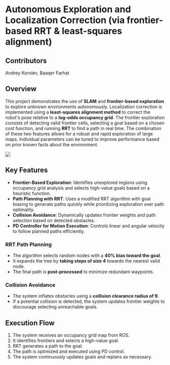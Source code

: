 # Autonomous Exploration and Localization Correction (via frontier-based RRT & least-squares alignment)

## Contributors
Andrey Korolev, Baaqer Farhat

## Overview
This project demonstrates the use of **SLAM** and **frontier-based exploration** to explore unknown environments autonomously.
Localization correction is implemented using a **least-squares alignment method** to correct the robot's pose relative to a **log-odds occupancy grid**.
The frontier exploration consists of detecting valid frontier cells, selecting a goal based on a chosen cost function, and running **RRT** to find a path in real time.
The combination of these two features allows for a robust and rapid exploration of large maps. Individual parameters can be tuned to improve performance based on prior known facts about the environment.

![](assets/gifs/small_map.gif)

## Key Features

- **Frontier-Based Exploration**: Identifies unexplored regions using occupancy grid analysis and selects high-value goals based on a heuristic function.
- **Path Planning with RRT**: Uses a modified RRT algorithm with goal biasing to generate paths quickly while prioritizing exploration over path optimality.
- **Collision Avoidance**: Dynamically updates frontier weights and path selection based on detected obstacles.
- **PD Controller for Motion Execution**: Controls linear and angular velocity to follow planned paths efficiently.

### RRT Path Planning
- The algorithm selects random nodes with a **40% bias toward the goal**.
- It expands the tree by **taking steps of size 4** towards the nearest valid node.
- The final path is **post-processed** to minimize redundant waypoints.

### Collision Avoidance
- The system inflates obstacles using a **collision clearance radius of 9**.
- If a potential collision is detected, the system updates frontier weights to discourage selecting unreachable goals.

## Execution Flow
1. The system receives an occupancy grid map from ROS.
2. It identifies frontiers and selects a high-value goal.
3. RRT generates a path to the goal.
4. The path is optimized and executed using PD control.
5. The system continuously updates goals and replans as necessary.

